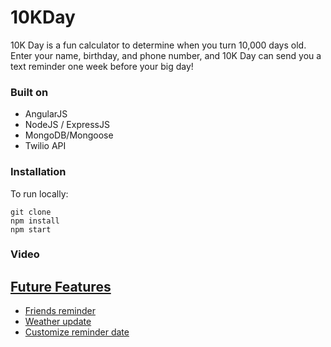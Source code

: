 # 10KDay
  10K Day is a fun calculator to determine when you turn 10,000 days old. Enter your name, birthday, and phone number, and 10K Day can send you a text reminder one week before your big day!

### Built on
  * AngularJS
  * NodeJS / ExpressJS
  * MongoDB/Mongoose
  * Twilio API

### Installation
  To run locally:
  ```
  git clone
  npm install
  npm start
  ```

### Video
<a href="/assets/10KDay.mov" />

## Future Features
* Friends reminder
* Weather update
* Customize reminder date
